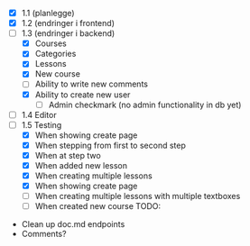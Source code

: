- [x] 1.1 (planlegge)
- [x] 1.2 (endringer i frontend)
- [ ] 1.3 (endringer i backend)
    - [x] Courses
    - [x] Categories
    - [x] Lessons
    - [x] New course
    - [ ] Ability to write new comments
    - [x] Ability to create new user
        - [ ] Admin checkmark (no admin functionality in db yet)
- [ ] 1.4 Editor
- [ ] 1.5 Testing
    - [x] When showing create page
    - [x] When stepping from first to second step
    - [x] When at step two
    - [x] When added new lesson
    - [x] When creating multiple lessons
    - [x] When showing create page
    - [ ] When creating multiple lessons with multiple textboxes
    - [ ] When created new course
TODO:
- Clean up doc.md endpoints
- Comments?

